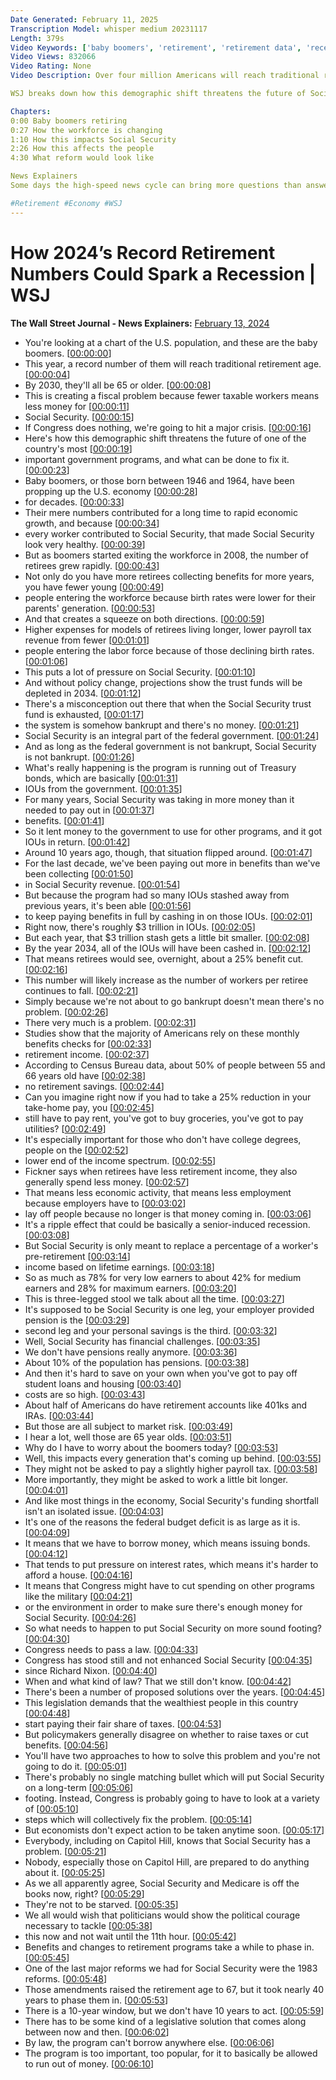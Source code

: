 ```yaml
---
Date Generated: February 11, 2025
Transcription Model: whisper medium 20231117
Length: 379s
Video Keywords: ['baby boomers', 'retirement', 'retirement data', 'recession 2024', 'recession fears', 'economy', 'social security', 'economic news', 'wsj', 'u.s. population', 'taxable workers', 'fiscal policy', 'social security payments', 'congress', 'government programs', 'economic growth', 'retirees', 'payroll tax revenue', 'birth rate', 'policy change', 'social security trust fund', 'treasury bonds', 'IOUs', 'retirement income', 'census bureau', 'utilities', 'rent', 'employer provided pension', 'IRAs', '401k', '401(k)', 'payroll tax', 'raise taxes', 'bnecon']
Video Views: 832066
Video Rating: None
Video Description: Over four million Americans will reach traditional retirement age this year, more than any other time in history. By 2030, baby boomers will all be 65 or older, shrinking the workforce share of the population. What does this mean for Social Security, which is funded by taxing current workers?

WSJ breaks down how this demographic shift threatens the future of Social Security if nothing is done before 2034.

Chapters:
0:00 Baby boomers retiring
0:27 How the workforce is changing
1:10 How this impacts Social Security
2:26 How this affects the people
4:30 What reform would look like

News Explainers
Some days the high-speed news cycle can bring more questions than answers. WSJ’s news explainers break down the day's biggest stories into bite-size pieces to help you make sense of the news.

#Retirement #Economy #WSJ
---
```


# How 2024’s Record Retirement Numbers Could Spark a Recession | WSJ
**The Wall Street Journal - News Explainers:** [February 13, 2024](https://www.youtube.com/watch?v=iQwUlMan7y8)
*  You're looking at a chart of the U.S. population, and these are the baby boomers. [[00:00:00](https://www.youtube.com/watch?v=iQwUlMan7y8&t=0.0s)]
*  This year, a record number of them will reach traditional retirement age. [[00:00:04](https://www.youtube.com/watch?v=iQwUlMan7y8&t=4.62s)]
*  By 2030, they'll all be 65 or older. [[00:00:08](https://www.youtube.com/watch?v=iQwUlMan7y8&t=8.02s)]
*  This is creating a fiscal problem because fewer taxable workers means less money for [[00:00:11](https://www.youtube.com/watch?v=iQwUlMan7y8&t=11.14s)]
*  Social Security. [[00:00:15](https://www.youtube.com/watch?v=iQwUlMan7y8&t=15.24s)]
*  If Congress does nothing, we're going to hit a major crisis. [[00:00:16](https://www.youtube.com/watch?v=iQwUlMan7y8&t=16.240000000000002s)]
*  Here's how this demographic shift threatens the future of one of the country's most [[00:00:19](https://www.youtube.com/watch?v=iQwUlMan7y8&t=19.48s)]
*  important government programs, and what can be done to fix it. [[00:00:23](https://www.youtube.com/watch?v=iQwUlMan7y8&t=23.1s)]
*  Baby boomers, or those born between 1946 and 1964, have been propping up the U.S. economy [[00:00:28](https://www.youtube.com/watch?v=iQwUlMan7y8&t=28.08s)]
*  for decades. [[00:00:33](https://www.youtube.com/watch?v=iQwUlMan7y8&t=33.519999999999996s)]
*  Their mere numbers contributed for a long time to rapid economic growth, and because [[00:00:34](https://www.youtube.com/watch?v=iQwUlMan7y8&t=34.519999999999996s)]
*  every worker contributed to Social Security, that made Social Security look very healthy. [[00:00:39](https://www.youtube.com/watch?v=iQwUlMan7y8&t=39.2s)]
*  But as boomers started exiting the workforce in 2008, the number of retirees grew rapidly. [[00:00:43](https://www.youtube.com/watch?v=iQwUlMan7y8&t=43.4s)]
*  Not only do you have more retirees collecting benefits for more years, you have fewer young [[00:00:49](https://www.youtube.com/watch?v=iQwUlMan7y8&t=49.06s)]
*  people entering the workforce because birth rates were lower for their parents' generation. [[00:00:53](https://www.youtube.com/watch?v=iQwUlMan7y8&t=53.84s)]
*  And that creates a squeeze on both directions. [[00:00:59](https://www.youtube.com/watch?v=iQwUlMan7y8&t=59.400000000000006s)]
*  Higher expenses for models of retirees living longer, lower payroll tax revenue from fewer [[00:01:01](https://www.youtube.com/watch?v=iQwUlMan7y8&t=61.24s)]
*  people entering the labor force because of those declining birth rates. [[00:01:06](https://www.youtube.com/watch?v=iQwUlMan7y8&t=66.32000000000001s)]
*  This puts a lot of pressure on Social Security. [[00:01:10](https://www.youtube.com/watch?v=iQwUlMan7y8&t=70.4s)]
*  And without policy change, projections show the trust funds will be depleted in 2034. [[00:01:12](https://www.youtube.com/watch?v=iQwUlMan7y8&t=72.86s)]
*  There's a misconception out there that when the Social Security trust fund is exhausted, [[00:01:17](https://www.youtube.com/watch?v=iQwUlMan7y8&t=77.86s)]
*  the system is somehow bankrupt and there's no money. [[00:01:21](https://www.youtube.com/watch?v=iQwUlMan7y8&t=81.28s)]
*  Social Security is an integral part of the federal government. [[00:01:24](https://www.youtube.com/watch?v=iQwUlMan7y8&t=84.04s)]
*  And as long as the federal government is not bankrupt, Social Security is not bankrupt. [[00:01:26](https://www.youtube.com/watch?v=iQwUlMan7y8&t=86.88s)]
*  What's really happening is the program is running out of Treasury bonds, which are basically [[00:01:31](https://www.youtube.com/watch?v=iQwUlMan7y8&t=91.32000000000001s)]
*  IOUs from the government. [[00:01:35](https://www.youtube.com/watch?v=iQwUlMan7y8&t=95.32000000000001s)]
*  For many years, Social Security was taking in more money than it needed to pay out in [[00:01:37](https://www.youtube.com/watch?v=iQwUlMan7y8&t=97.12s)]
*  benefits. [[00:01:41](https://www.youtube.com/watch?v=iQwUlMan7y8&t=101.36s)]
*  So it lent money to the government to use for other programs, and it got IOUs in return. [[00:01:42](https://www.youtube.com/watch?v=iQwUlMan7y8&t=102.36s)]
*  Around 10 years ago, though, that situation flipped around. [[00:01:47](https://www.youtube.com/watch?v=iQwUlMan7y8&t=107.08s)]
*  For the last decade, we've been paying out more in benefits than we've been collecting [[00:01:50](https://www.youtube.com/watch?v=iQwUlMan7y8&t=110.38s)]
*  in Social Security revenue. [[00:01:54](https://www.youtube.com/watch?v=iQwUlMan7y8&t=114.74s)]
*  But because the program had so many IOUs stashed away from previous years, it's been able [[00:01:56](https://www.youtube.com/watch?v=iQwUlMan7y8&t=116.72s)]
*  to keep paying benefits in full by cashing in on those IOUs. [[00:02:01](https://www.youtube.com/watch?v=iQwUlMan7y8&t=121.24s)]
*  Right now, there's roughly $3 trillion in IOUs. [[00:02:05](https://www.youtube.com/watch?v=iQwUlMan7y8&t=125.06s)]
*  But each year, that $3 trillion stash gets a little bit smaller. [[00:02:08](https://www.youtube.com/watch?v=iQwUlMan7y8&t=128.54s)]
*  By the year 2034, all of the IOUs will have been cashed in. [[00:02:12](https://www.youtube.com/watch?v=iQwUlMan7y8&t=132.18s)]
*  That means retirees would see, overnight, about a 25% benefit cut. [[00:02:16](https://www.youtube.com/watch?v=iQwUlMan7y8&t=136.02s)]
*  This number will likely increase as the number of workers per retiree continues to fall. [[00:02:21](https://www.youtube.com/watch?v=iQwUlMan7y8&t=141.46s)]
*  Simply because we're not about to go bankrupt doesn't mean there's no problem. [[00:02:26](https://www.youtube.com/watch?v=iQwUlMan7y8&t=146.94s)]
*  There very much is a problem. [[00:02:31](https://www.youtube.com/watch?v=iQwUlMan7y8&t=151.54000000000002s)]
*  Studies show that the majority of Americans rely on these monthly benefits checks for [[00:02:33](https://www.youtube.com/watch?v=iQwUlMan7y8&t=153.58s)]
*  retirement income. [[00:02:37](https://www.youtube.com/watch?v=iQwUlMan7y8&t=157.44s)]
*  According to Census Bureau data, about 50% of people between 55 and 66 years old have [[00:02:38](https://www.youtube.com/watch?v=iQwUlMan7y8&t=158.82000000000002s)]
*  no retirement savings. [[00:02:44](https://www.youtube.com/watch?v=iQwUlMan7y8&t=164.20000000000002s)]
*  Can you imagine right now if you had to take a 25% reduction in your take-home pay, you [[00:02:45](https://www.youtube.com/watch?v=iQwUlMan7y8&t=165.85999999999999s)]
*  still have to pay rent, you've got to buy groceries, you've got to pay utilities? [[00:02:49](https://www.youtube.com/watch?v=iQwUlMan7y8&t=169.7s)]
*  It's especially important for those who don't have college degrees, people on the [[00:02:52](https://www.youtube.com/watch?v=iQwUlMan7y8&t=172.85999999999999s)]
*  lower end of the income spectrum. [[00:02:55](https://www.youtube.com/watch?v=iQwUlMan7y8&t=175.45999999999998s)]
*  Fickner says when retirees have less retirement income, they also generally spend less money. [[00:02:57](https://www.youtube.com/watch?v=iQwUlMan7y8&t=177.22s)]
*  That means less economic activity, that means less employment because employers have to [[00:03:02](https://www.youtube.com/watch?v=iQwUlMan7y8&t=182.73999999999998s)]
*  lay off people because no longer is that money coming in. [[00:03:06](https://www.youtube.com/watch?v=iQwUlMan7y8&t=186.73999999999998s)]
*  It's a ripple effect that could be basically a senior-induced recession. [[00:03:08](https://www.youtube.com/watch?v=iQwUlMan7y8&t=188.98s)]
*  But Social Security is only meant to replace a percentage of a worker's pre-retirement [[00:03:14](https://www.youtube.com/watch?v=iQwUlMan7y8&t=194.02s)]
*  income based on lifetime earnings. [[00:03:18](https://www.youtube.com/watch?v=iQwUlMan7y8&t=198.26000000000002s)]
*  So as much as 78% for very low earners to about 42% for medium earners and 28% for maximum earners. [[00:03:20](https://www.youtube.com/watch?v=iQwUlMan7y8&t=200.58s)]
*  This is three-legged stool we talk about all the time. [[00:03:27](https://www.youtube.com/watch?v=iQwUlMan7y8&t=207.78s)]
*  It's supposed to be Social Security is one leg, your employer provided pension is the [[00:03:29](https://www.youtube.com/watch?v=iQwUlMan7y8&t=209.78s)]
*  second leg and your personal savings is the third. [[00:03:32](https://www.youtube.com/watch?v=iQwUlMan7y8&t=212.98000000000002s)]
*  Well, Social Security has financial challenges. [[00:03:35](https://www.youtube.com/watch?v=iQwUlMan7y8&t=215.06s)]
*  We don't have pensions really anymore. [[00:03:36](https://www.youtube.com/watch?v=iQwUlMan7y8&t=216.9s)]
*  About 10% of the population has pensions. [[00:03:38](https://www.youtube.com/watch?v=iQwUlMan7y8&t=218.46s)]
*  And then it's hard to save on your own when you've got to pay off student loans and housing [[00:03:40](https://www.youtube.com/watch?v=iQwUlMan7y8&t=220.46s)]
*  costs are so high. [[00:03:43](https://www.youtube.com/watch?v=iQwUlMan7y8&t=223.46s)]
*  About half of Americans do have retirement accounts like 401ks and IRAs. [[00:03:44](https://www.youtube.com/watch?v=iQwUlMan7y8&t=224.58s)]
*  But those are all subject to market risk. [[00:03:49](https://www.youtube.com/watch?v=iQwUlMan7y8&t=229.06s)]
*  I hear a lot, well those are 65 year olds. [[00:03:51](https://www.youtube.com/watch?v=iQwUlMan7y8&t=231.38s)]
*  Why do I have to worry about the boomers today? [[00:03:53](https://www.youtube.com/watch?v=iQwUlMan7y8&t=233.46s)]
*  Well, this impacts every generation that's coming up behind. [[00:03:55](https://www.youtube.com/watch?v=iQwUlMan7y8&t=235.46s)]
*  They might not be asked to pay a slightly higher payroll tax. [[00:03:58](https://www.youtube.com/watch?v=iQwUlMan7y8&t=238.42000000000002s)]
*  More importantly, they might be asked to work a little bit longer. [[00:04:01](https://www.youtube.com/watch?v=iQwUlMan7y8&t=241.22s)]
*  And like most things in the economy, Social Security's funding shortfall isn't an isolated issue. [[00:04:03](https://www.youtube.com/watch?v=iQwUlMan7y8&t=243.94s)]
*  It's one of the reasons the federal budget deficit is as large as it is. [[00:04:09](https://www.youtube.com/watch?v=iQwUlMan7y8&t=249.22s)]
*  It means that we have to borrow money, which means issuing bonds. [[00:04:12](https://www.youtube.com/watch?v=iQwUlMan7y8&t=252.5s)]
*  That tends to put pressure on interest rates, which means it's harder to afford a house. [[00:04:16](https://www.youtube.com/watch?v=iQwUlMan7y8&t=256.9s)]
*  It means that Congress might have to cut spending on other programs like the military [[00:04:21](https://www.youtube.com/watch?v=iQwUlMan7y8&t=261.38s)]
*  or the environment in order to make sure there's enough money for Social Security. [[00:04:26](https://www.youtube.com/watch?v=iQwUlMan7y8&t=266.02s)]
*  So what needs to happen to put Social Security on more sound footing? [[00:04:30](https://www.youtube.com/watch?v=iQwUlMan7y8&t=270.09999999999997s)]
*  Congress needs to pass a law. [[00:04:33](https://www.youtube.com/watch?v=iQwUlMan7y8&t=273.7s)]
*  Congress has stood still and not enhanced Social Security [[00:04:35](https://www.youtube.com/watch?v=iQwUlMan7y8&t=275.3s)]
*  since Richard Nixon. [[00:04:40](https://www.youtube.com/watch?v=iQwUlMan7y8&t=280.82s)]
*  When and what kind of law? That we still don't know. [[00:04:42](https://www.youtube.com/watch?v=iQwUlMan7y8&t=282.5s)]
*  There's been a number of proposed solutions over the years. [[00:04:45](https://www.youtube.com/watch?v=iQwUlMan7y8&t=285.3s)]
*  This legislation demands that the wealthiest people in this country [[00:04:48](https://www.youtube.com/watch?v=iQwUlMan7y8&t=288.09999999999997s)]
*  start paying their fair share of taxes. [[00:04:53](https://www.youtube.com/watch?v=iQwUlMan7y8&t=293.94s)]
*  But policymakers generally disagree on whether to raise taxes or cut benefits. [[00:04:56](https://www.youtube.com/watch?v=iQwUlMan7y8&t=296.82s)]
*  You'll have two approaches to how to solve this problem and you're not going to do it. [[00:05:01](https://www.youtube.com/watch?v=iQwUlMan7y8&t=301.7s)]
*  There's probably no single matching bullet which will put Social Security on a long-term [[00:05:06](https://www.youtube.com/watch?v=iQwUlMan7y8&t=306.18s)]
*  footing. Instead, Congress is probably going to have to look at a variety of [[00:05:10](https://www.youtube.com/watch?v=iQwUlMan7y8&t=310.5s)]
*  steps which will collectively fix the problem. [[00:05:14](https://www.youtube.com/watch?v=iQwUlMan7y8&t=314.66s)]
*  But economists don't expect action to be taken anytime soon. [[00:05:17](https://www.youtube.com/watch?v=iQwUlMan7y8&t=317.86s)]
*  Everybody, including on Capitol Hill, knows that Social Security has a problem. [[00:05:21](https://www.youtube.com/watch?v=iQwUlMan7y8&t=321.38s)]
*  Nobody, especially those on Capitol Hill, are prepared to do anything about it. [[00:05:25](https://www.youtube.com/watch?v=iQwUlMan7y8&t=325.54s)]
*  As we all apparently agree, Social Security and Medicare is off the books now, right? [[00:05:29](https://www.youtube.com/watch?v=iQwUlMan7y8&t=329.7s)]
*  They're not to be starved. [[00:05:35](https://www.youtube.com/watch?v=iQwUlMan7y8&t=335.38s)]
*  We all would wish that politicians would show the political courage necessary to tackle [[00:05:38](https://www.youtube.com/watch?v=iQwUlMan7y8&t=338.02s)]
*  this now and not wait until the 11th hour. [[00:05:42](https://www.youtube.com/watch?v=iQwUlMan7y8&t=342.18s)]
*  Benefits and changes to retirement programs take a while to phase in. [[00:05:45](https://www.youtube.com/watch?v=iQwUlMan7y8&t=345.06s)]
*  One of the last major reforms we had for Social Security were the 1983 reforms. [[00:05:48](https://www.youtube.com/watch?v=iQwUlMan7y8&t=348.66s)]
*  Those amendments raised the retirement age to 67, but it took nearly 40 years to phase them in. [[00:05:53](https://www.youtube.com/watch?v=iQwUlMan7y8&t=353.14s)]
*  There is a 10-year window, but we don't have 10 years to act. [[00:05:59](https://www.youtube.com/watch?v=iQwUlMan7y8&t=359.14s)]
*  There has to be some kind of a legislative solution that comes along between now and then. [[00:06:02](https://www.youtube.com/watch?v=iQwUlMan7y8&t=362.02s)]
*  By law, the program can't borrow anywhere else. [[00:06:06](https://www.youtube.com/watch?v=iQwUlMan7y8&t=366.9s)]
*  The program is too important, too popular, for it to basically be allowed to run out of money. [[00:06:10](https://www.youtube.com/watch?v=iQwUlMan7y8&t=370.41999999999996s)]
